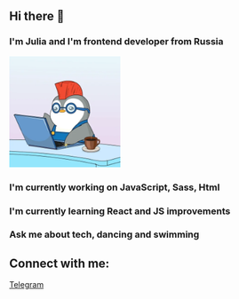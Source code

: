 ## Hi there 👋
### I'm Julia and I'm frontend developer from Russia

<img src="https://raw.githubusercontent.com/JuliaAris/JuliaAris/refs/heads/main/giphy.webp" width="200">

### I'm currently working on JavaScript, Sass, Html
### I'm currently learning React and JS improvements
### Ask me about tech, dancing and swimming

## Connect with me:
<a href="https://t.me/@juliaaris">Telegram</a>

